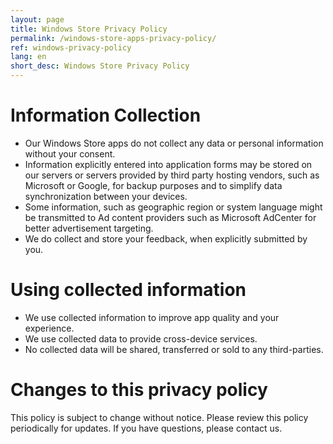 ```yaml
---
layout: page
title: Windows Store Privacy Policy
permalink: /windows-store-apps-privacy-policy/
ref: windows-privacy-policy
lang: en
short_desc: Windows Store Privacy Policy
---
```


# Information Collection

- Our Windows Store apps do not collect any data or personal information without your consent.
- Information explicitly entered into application forms may be stored on our servers or servers provided by third party hosting vendors, such as Microsoft or Google, for backup purposes and to simplify data synchronization between your devices.
- Some information, such as geographic region or system language might be transmitted to Ad content providers such as Microsoft AdCenter for better advertisement targeting.
- We do collect and store your feedback, when explicitly submitted by you.

# Using collected information

- We use collected information to improve app quality and your experience.
- We use collected data to provide cross-device services.
- No collected data will be shared, transferred or sold to any third-parties.

# Changes to this privacy policy

This policy is subject to change without notice. Please review this policy periodically for updates. If you have questions, please contact us.